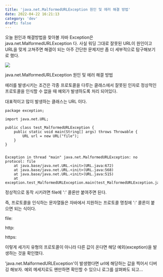 ```yaml
---
title: 'java.net.MalformedURLException 원인 및 에러 해결 방법'
date: 2022-04-22 16:21:13
category: 'dev'
draft: false
---
```


오늘 원인과 해결방법을 찾아볼 자바 Exception은 java.net.MalformedURLException 다. 사실 워딩 그대로 잘못된 URL이 원인이고 URL을 맞게 고쳐주면 해결이 되는 아주 간단한 문제지만 좀 더 세부적으로 탐구해보기로 했다. 

![](https://blog.kakaocdn.net/dn/ejse3K/btqMqCrEzgg/BdOMXaaYMWXURdPCdhPgP0/img.png)

java.net.MalformedURLException 원인 및 에러 해결 방법

에러를 발생시키는 조건은 각종 프로토콜을 다루는 클래스에서 잘못된 인자로 정상적인 프로토콜을 인식할 수 없을 때 예외가 발생하도록 처리 되어있다. 

대표적이고 많이 발생하는 클래스는 URL 이다. 

    package exception;
    
    import java.net.URL;
    
    public class test_MalformedURLException {
    	public static void main(String[] args) throws Throwable {
    		URL url = new URL("file");		
    	}
    }
    

    Exception in thread "main" java.net.MalformedURLException: no protocol: file
    	at java.base/java.net.URL.<init>(URL.java:672)
    	at java.base/java.net.URL.<init>(URL.java:568)
    	at java.base/java.net.URL.<init>(URL.java:515)
    	at exception.test_MalformedURLException.main(test_MalformedURLException.java:7)
    

정상적으로 동작 시키려면 file에 ':' 콜론만 붙여주면 된다. 

즉, 프로토콜을 인식하는 문자열들은 자바에서 지원하는 프로토콜 명칭에 ':' 콜론이 붙으면 되는 식이다. 

file:

http:

https:

이렇게 세가지 유형의 프로토콜이 아니라 다른 값이 온다면 해당 예외(exception)을 발생하는 것을 확인했다. 

'java.net.MalformedURLException'이 발생했다면 url에 해당하는 값을 찍어서 디버깅 해보자. 예외 메세지로도 왠만하면 확인할 수 있으니 로그를 살펴봐도 되고...
